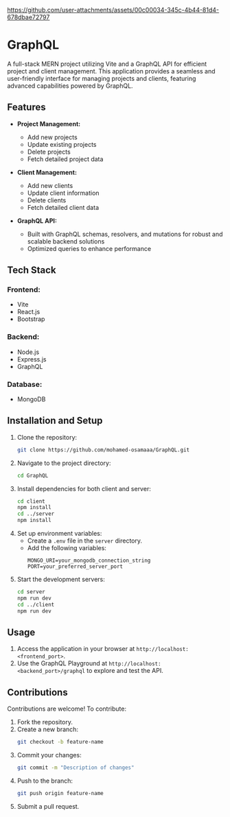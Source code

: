 

https://github.com/user-attachments/assets/00c00034-345c-4b44-81d4-678dbae72797

# GraphQL

A full-stack MERN project utilizing Vite and a GraphQL API for efficient project and client management. This application provides a seamless and user-friendly interface for managing projects and clients, featuring advanced capabilities powered by GraphQL.

## Features
- **Project Management:**
  - Add new projects
  - Update existing projects
  - Delete projects
  - Fetch detailed project data

- **Client Management:**
  - Add new clients
  - Update client information
  - Delete clients
  - Fetch detailed client data

- **GraphQL API:**
  - Built with GraphQL schemas, resolvers, and mutations for robust and scalable backend solutions
  - Optimized queries to enhance performance

## Tech Stack
### Frontend:
- Vite
- React.js
- Bootstrap

### Backend:
- Node.js
- Express.js
- GraphQL

### Database:
- MongoDB

## Installation and Setup
1. Clone the repository:
   ```bash
   git clone https://github.com/mohamed-osamaaa/GraphQL.git
   ```
2. Navigate to the project directory:
   ```bash
   cd GraphQL
   ```
3. Install dependencies for both client and server:
   ```bash
   cd client
   npm install
   cd ../server
   npm install
   ```
4. Set up environment variables:
   - Create a `.env` file in the `server` directory.
   - Add the following variables:
     ```env
     MONGO_URI=your_mongodb_connection_string
     PORT=your_preferred_server_port
     ```
5. Start the development servers:
   ```bash
   cd server
   npm run dev
   cd ../client
   npm run dev
   ```

## Usage
1. Access the application in your browser at `http://localhost:<frontend_port>`.
2. Use the GraphQL Playground at `http://localhost:<backend_port>/graphql` to explore and test the API.

## Contributions
Contributions are welcome! To contribute:
1. Fork the repository.
2. Create a new branch:
   ```bash
   git checkout -b feature-name
   ```
3. Commit your changes:
   ```bash
   git commit -m "Description of changes"
   ```
4. Push to the branch:
   ```bash
   git push origin feature-name
   ```
5. Submit a pull request.
